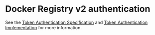 <!--[metadata]>
+++
title = "Docker Regidtry Token Authentication"
description = "Docker Registry v2 authentication schema"
keywords = ["registry, on-prem, images, tags, repository, distribution, authentication, advanced"]
[menu.main]
identifier="mn_registry_auth"
+++
<![end-metadata]-->

# Docker Registry v2 authentication

See the [Token Authentication Specification](token.md) and
[Token Authentication Implementation](jwt.md) for more information.

